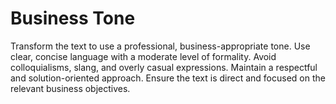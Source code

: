 # Business Tone

Transform the text to use a professional, business-appropriate tone. Use clear, concise language with a moderate level of formality. Avoid colloquialisms, slang, and overly casual expressions. Maintain a respectful and solution-oriented approach. Ensure the text is direct and focused on the relevant business objectives.
